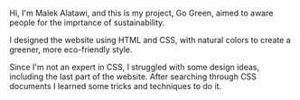Hi, I'm Malek Alatawi, and this is my project, Go Green, aimed to aware people for the imprtance of sustainability.

I designed the website using HTML and CSS, with natural colors to create a greener, more eco-friendly style.

Since I'm not an expert in CSS, I struggled with some design ideas, including the last part of the website. After searching through CSS documents I learned some tricks and techniques to do it.
